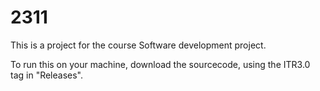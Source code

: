 # 2311
This is a project for the course Software development project.

To run this on your machine, download the sourcecode, using the ITR3.0 tag in "Releases".
